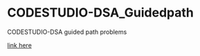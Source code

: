 # CODESTUDIO-DSA_Guidedpath
CODESTUDIO-DSA guided path problems

[link here](https://www.codingninjas.com/codestudio/guided-paths/data-structures-algorithms)
